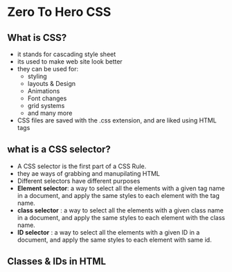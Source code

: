 # Zero To Hero CSS
## What is CSS?
* it stands for cascading style sheet
* its used to make web site look better
* they can be used for: 
	* styling
	* layouts & Design
	* Animations
	* Font changes
	* grid systems
	* and many more
* CSS files are saved with the .css extension, and are liked using HTML tags

## what is a CSS selector?
* A CSS selector is the first part of a CSS Rule.
* they ae ways of grabbing and manupilating HTML
* Different selectors have different purposes
* **Element selector**: a way to select all the elements with a given tag name in a document, and apply the same styles to each element with the tag name.
* **class selector** : a way to select all the elements with a given class name in a document, and apply the same styles to each element with the class name.
* **ID selector** : a way to select all the elements with a given ID in a document, and apply the same styles to each element with same id.

## Classes & IDs in HTML

